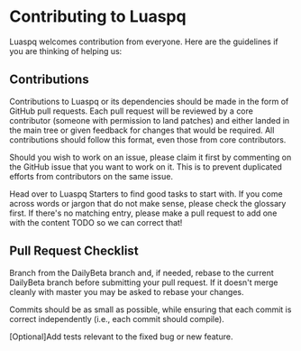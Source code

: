 # Contributing to Luaspq

Luaspq welcomes contribution from everyone. Here are the guidelines if you are thinking of helping us:

## Contributions

Contributions to Luaspq or its dependencies should be made in the form of GitHub pull requests. Each pull request will be reviewed by a core contributor (someone with permission to land patches) and either landed in the main tree or given feedback for changes that would be required. All contributions should follow this format, even those from core contributors.

Should you wish to work on an issue, please claim it first by commenting on the GitHub issue that you want to work on it. This is to prevent duplicated efforts from contributors on the same issue.

Head over to Luaspq Starters to find good tasks to start with. If you come across words or jargon that do not make sense, please check the glossary first. If there's no matching entry, please make a pull request to add one with the content TODO so we can correct that!

## Pull Request Checklist

Branch from the DailyBeta branch and, if needed, rebase to the current DailyBeta branch before submitting your pull request. If it doesn't merge cleanly with master you may be asked to rebase your changes.

Commits should be as small as possible, while ensuring that each commit is correct independently (i.e., each commit should compile).

[Optional]Add tests relevant to the fixed bug or new feature.
